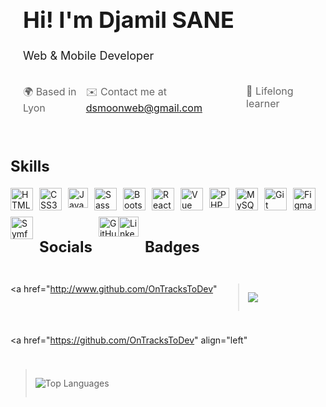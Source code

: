 <div style="padding: 20px">
  <h1 style="font-size: 36px; font-weight: bold">Hi! I'm Djamil SANE</h1>
  <p style="font-size: 18px">Web & Mobile Developer</p>
  <div style="display: flex; justify-content: space-between; margin-top: 20px">
    <p style="color: #666; font-size: 16px">🌍 Based in Lyon</p>
    <p style="color: #666; font-size: 16px">
      ✉️ Contact me at
      <a href="mailto:dsmoonweb@gmail.com">dsmoonweb@gmail.com</a>
    </p>
    <p style="color: #666; font-size: 16px">🧠 Lifelong learner</p>
  </div>
</div>

<h2 style="font-size: 24px; font-weight: bold">Skills</h2>
<div style="display: flex; flex-wrap: wrap; gap: 10px">
  <img
    src="https://raw.githubusercontent.com/danielcranney/readme-generator/main/public/icons/skills/html5-colored.svg"
    width="36"
    height="36"
    alt="HTML5"
  />
  <img
    src="https://raw.githubusercontent.com/danielcranney/readme-generator/main/public/icons/skills/css3-colored.svg"
    width="36"
    height="36"
    alt="CSS3"
  />
  <img
    src="https://raw.githubusercontent.com/danielcranney/readme-generator/main/public/icons/skills/javascript-colored.svg"
    width="32"
    height="32"
    alt="JavaScript"
  />
  <img
    src="https://raw.githubusercontent.com/danielcranney/readme-generator/main/public/icons/skills/sass-colored.svg"
    width="36"
    height="36"
    alt="Sass"
  />
  <img
    src="https://raw.githubusercontent.com/danielcranney/readme-generator/main/public/icons/skills/bootstrap-colored.svg"
    width="36"
    height="36"
    alt="Bootstrap"
  />
  <img
    src="https://raw.githubusercontent.com/danielcranney/readme-generator/main/public/icons/skills/react-colored.svg"
    width="36"
    height="36"
    alt="React"
  />
  <img
    src="https://raw.githubusercontent.com/danielcranney/readme-generator/main/public/icons/skills/vuejs-colored.svg"
    width="36"
    height="36"
    alt="Vue"
  />
  <img
    src="https://raw.githubusercontent.com/danielcranney/readme-generator/main/public/icons/skills/php-colored.svg"
    width="32"
    height="32"
    alt="PHP"
  />
  <img
    src="https://raw.githubusercontent.com/danielcranney/readme-generator/main/public/icons/skills/mysql-colored.svg"
    width="36"
    height="36"
    alt="MySQL"
  />
  <img
    src="https://raw.githubusercontent.com/danielcranney/readme-generator/main/public/icons/skills/git-colored.svg"
    width="36"
    height="36"
    alt="Git"
  />
  <img
    src="https://raw.githubusercontent.com/danielcranney/readme-generator/main/public/icons/skills/figma-colored.svg"
    width="36"
    height="36"
    alt="Figma"
  />
  <img src="https://cdn.worldvectorlogo.com/logos/symfony.svg" width="36"
  height="36" alt="Symfony"
</div>

<h2 style="font-size: 24px; font-weight: bold">Socials</h2>
<div style="display: flex; justify-content: space-between">
  <a href="https://www.github.com/OnTracksToDev" target="_blank"
    ><img
      src="https://raw.githubusercontent.com/danielcranney/readme-generator/main/public/icons/socials/github.svg"
      width="32"
      height="32"
      alt="GitHub"
  /></a>
  <a href="https://www.linkedin.com/in/djamil-sane/" target="_blank"
    ><img
      src="https://raw.githubusercontent.com/danielcranney/readme-generator/main/public/icons/socials/linkedin.svg"
      width="32"
      height="32"
      alt="LinkedIn"
  /></a>
</div>

<h2 style="font-size: 24px; font-weight: bold">Badges</h2>

<a href="http://www.github.com/OnTracksToDev"
  ><img
    src="https://github-readme-streak-stats.herokuapp.com/?user=OnTracksToDev&stroke=000000&background=ffffff&ring=0f172a&fire=0f172a&currStreakNum=000000&currStreakLabel=0f172a&sideNums=000000&sideLabels=000000&dates=000000&hide_border=true"
/></a>

<a href="https://github.com/OnTracksToDev" align="left"
  ><img
    src="https://github-readme-stats.vercel.app/api/top-langs/?username=OnTracksToDev&langs_count=10&title_color=0f172a&text_color=000000&icon_color=22c55e&bg_color=ffffff&hide_border=true&locale=en&custom_title=Top%20%Languages"
    alt="Top Languages"
/></a>
